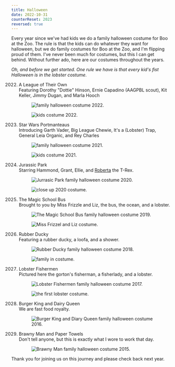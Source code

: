 ```yaml
---
title: Halloween
date: 2022-10-31
counterReset: 2023
reversed: true
---
```


Every year since we've had kids we do a family halloween costume for Boo at the Zoo. The rule is that the kids can do whatever they want for halloween, but we do family costumes for Boo at the Zoo, and I'm flipping proud of them. I've never been much for costumes, but this I can get behind. Without further ado, here are our costumes throughout the years.

_Oh, and before we get started. One rule we have is that every kid's fist Halloween is in the lobster costume._

2022. A League of Their Own <div class="description">Featuring Dorothy "Dottie" Hinson, Ernie Capadino (AAGPBL scout), Kit Keller, Jimmy Dugan, and Marla Hooch<div class="switcher"><figure>![family halloween costume 2022.](./2022.jpg)</figure><figure>![kids costume 2022.](./2022-kids.jpg)</figure></div></div>
2021. Star Wars Portmanteaus <div class="description">Introducing Garth Vader, Big League Chewie, It's a (Lobster) Trap, General Leia Organic, and Rey Charles<div class="switcher"><figure>![family halloween costume 2021.](./2021.jpg)</figure><figure>![kids costume 2021.](./2021-kids.jpg)</figure></div></div>
2020. Jurassic Park <div class="description">Starring Hammond, Grant, Ellie, and <a href="https://comicbook.com/movies/news/jurassic-park-world-t-rex-official-name-roberta/">Roberta</a> the T-Rex.<div class="switcher"><figure>![Jurrasic Park family halloween costume 2020.](./2020.jpg)</figure><figure>![close up 2020 costume.](./2020-closeup.jpg)</figure></div></div>
2019. The Magic School Bus <div class="description">Brought to you by Miss Frizzle and Liz, the bus, the ocean, and a lobster.<div class="switcher"><figure>![The Magic School Bus family halloween costume 2019.](./2019.jpg)</figure><figure>![Miss Frizzel and Liz costume.](./2019-friz.jpg)</figure></div></div>
2018. Rubber Ducky <div class="description">Featuring a rubber ducky, a loofa, and a shower.<div class="switcher"><figure>![Rubber Ducky family halloween costume 2018.](./2018.jpg)</figure><figure>![family in costume.](./2018-bubbles.jpg)</figure></div></div>
2017. Lobster Fishermen <div class="description">Pictured here the gorton's fisherman, a fisherlady, and a lobster.<div class="switcher"><figure>![Lobster Fishermen family halloween costume 2017.](./2017.jpg)</figure><figure>![the first lobster costume.](./2017-lobster.jpg)</figure></div></div>
2016. Burger King and Dairy Queen <div class="description">We are fast food royalty.<div class="switcher"><figure>![Burger King and Diary Queen family halloween costume 2016.](./2016.jpg)</figure></div></div>
2015. Brawny Man and Paper Towels <div class="description">Don't tell anyone, but this is exactly what I wore to work that day.<div class="switcher"><figure>![Brawny Man family halloween costume 2015.](./2015.jpg)</figure></div></div>

Thank you for joining us on this journey and please check back next year.
